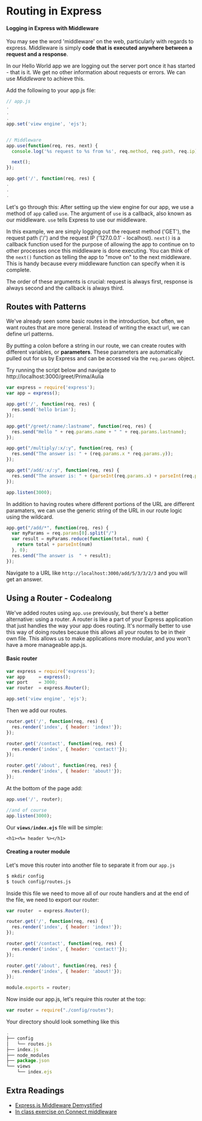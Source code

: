 # Routing in Express

#### Logging in Express with Middleware

You may see the word 'middleware' on the web, particularly with regards to express. Middleware is simply **code that is executed anywhere between a request and a response**.

In our Hello World app we are logging out the server port once it has started - that is it. We get no other information about requests or errors. We can use _Middleware_ to achieve this.

Add the following to your app.js file:

```javascript
// app.js
.
.
.
app.set('view engine', 'ejs');


// Middleware
app.use(function(req, res, next) {
  console.log('%s request to %s from %s', req.method, req.path, req.ip);

  next();
});

app.get('/', function(req, res) {
.
.
.
```

Let's go through this: After setting up the view engine for our app, we use a method of `app` called `use`. The argument of `use`  is a callback, also known as our middleware. `use` tells Express to use our middleware.  

In this example, we are simply logging out the request method ('GET'), the request path ('/') and the request IP ('127.0.0.1' - localhost). `next()` is a callback function used for the purpose of allowing the app to continue on to other processes once this middleware is done executing. You can think of the `next()` function as telling the app to "move on" to the next middleware. This is handy because every middleware function can specify when it is complete.

The order of these arguments is crucial: request is always first, response is always second and the callback is always third.

## Routes with Patterns

We've already seen some basic routes in the introduction, but often, we want routes that are more general. Instead of writing the exact url, we can define url patterns. 

By putting a colon before a string in our route, we can create routes with different variables, or **parameters**. These parameters are automatically pulled out for us by Express and can be accessed via the `req.params` object.

Try running the script below and navigate to http://localhost:3000/greet/Prima/Aulia

```js
var express = require('express');
var app = express();

app.get('/', function(req, res) {
  res.send('hello brian');
});

app.get("/greet/:name/:lastname", function(req, res) {
  res.send("Hello " + req.params.name + " " + req.params.lastname);
});

app.get("/multiply/:x/:y", function(req, res) {
  res.send("The answer is: " + (req.params.x * req.params.y));
});

app.get("/add/:x/:y", function(req, res) {
  res.send("The answer is: " + (parseInt(req.params.x) + parseInt(req.params.y)));
});

app.listen(3000);
```

In addition to having routes where different portions of the URL are different paramaters, we can use the generic string of the URL in our route logic using the wildcard.

```js
app.get("/add/*", function(req, res) {
  var myParams = req.params[0].split("/")
  var result = myParams.reduce(function(total, num) {
    return total + parseInt(num)
  }, 0);
  res.send("The answer is  " + result);
});
```

Navigate to a URL like `http://localhost:3000/add/5/3/3/2/3` and you will get an answer.



## Using a Router - Codealong

We've added routes using `app.use` previously, but there's a better alternative: using a router. A router is like a part of your Express application that just handles the way your app does routing. It's normally better to use this way of doing routes because this allows all your routes to be in their own file. This allows us to make applications more modular, and you won't have a more manageable app.js.

####  Basic router

```javascript
var express = require('express');
var app     = express();
var port    = 3000;
var router  = express.Router();

app.set('view engine', 'ejs');
```
Then we add our routes.

```javascript
router.get('/', function(req, res) {
  res.render('index', { header: 'index!'});
});

router.get('/contact', function(req, res) {
  res.render('index', { header: 'contact!'});
});

router.get('/about', function(req, res) {
  res.render('index', { header: 'about!'});
});
```

At the bottom of the page add:

```javascript
app.use('/', router);

//and of course
app.listen(3000);
```

Our  **`views/index.ejs`** file will be simple:

```ejs
<h1><%= header %></h1>
```


#### Creating a router module


Let's move this router into another file to separate it from our `app.js`

```bash
$ mkdir config
$ touch config/routes.js
```

Inside this file we need to move all of our route handlers and at the end of the file, we need to export our router:

```javascript
var router  = express.Router();

router.get('/', function(req, res) {
  res.render('index', { header: 'index!'});
});

router.get('/contact', function(req, res) {
  res.render('index', { header: 'contact!'});
});

router.get('/about', function(req, res) {
  res.render('index', { header: 'about!'});
});

module.exports = router;
```

Now inside our app.js, let's require this router at the top:

```javascript
var router = require("./config/routes");
```



Your directory should look something like this

```js
.
├── config
│   └── routes.js
├── index.js
├── node_modules
├── package.json
└── views
    └── index.ejs
```

## Extra Readings

* [Express.js Middleware Demystified](https://www.safaribooksonline.com/blog/2014/03/10/express-js-middleware-demystified/)
* [In class exercise on Connect middleware](https://github.com/primaulia/http101)
